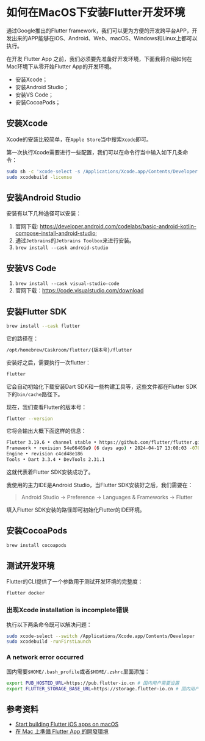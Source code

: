 # 如何在MacOS下安装Flutter开发环境

通过Google推出的Flutter framework，我们可以更为方便的开发跨平台APP，开发出来的APP能够在iOS、Android、Web、macOS、Windows和Linux上都可以执行。

在开发 Flutter App 之前，我们必须要先准备好开发环境，下面我将介绍如何在Mac环境下从零开始Flutter App的开发环境。

- 安装Xcode；
- 安装Android Studio；
- 安装VS Code；
- 安装CocoaPods；

## 安装Xcode

Xcode的安装比较简单，在`Apple Store`当中搜索`Xcode`即可。

第一次执行Xcode需要进行一些配置，我们可以在命令行当中输入如下几条命令：

```bash
sudo sh -c 'xcode-select -s /Applications/Xcode.app/Contents/Developer && xcodebuild -runFirstLaunch'
sudo xcodebuild -license
```

## 安装Android Studio

安装有以下几种途径可以安装：

1. 官网下载: <https://developer.android.com/codelabs/basic-android-kotlin-compose-install-android-studio>;
2. 通过`Jetbrains`的`Jetbrains Toolbox`来进行安装。
3. `brew install --cask android-studio`

## 安装VS Code

1. `brew install --cask visual-studio-code`
2. 官网下载：<https://code.visualstudio.com/download>

## 安装Flutter SDK

```bash
brew install --cask flutter
```

它的路径在：

```bash
/opt/homebrew/Caskroom/flutter/{版本号}/flutter
```

安装好之后，需要执行一次flutter：

```bash
flutter
```

它会自动初始化下载安装Dart SDK和一些构建工具等，这些文件都在Flutter SDK下的`bin/cache`路径下。

现在，我们查看Flutter的版本号：

```bash
flutter --version
```

它将会输出大概下面这样的信息：

```bash
Flutter 3.19.6 • channel stable • https://github.com/flutter/flutter.git
Framework • revision 54e66469a9 (6 days ago) • 2024-04-17 13:08:03 -0700
Engine • revision c4cd48e186
Tools • Dart 3.3.4 • DevTools 2.31.1
```

这就代表着Flutter SDK安装成功了。

我使用的主力IDE是Android Studio，当Flutter SDK安装好之后，我们需要在：

> Android Studio -> Preference -> Languages & Frameworks -> Flutter

填入Flutter SDK安装的路径即可初始化Flutter的IDE环境。

## 安装CocoaPods

```bash
brew install cocoapods
```

## 测试开发环境

Flutter的CLI提供了一个参数用于测试开发环境的完整度：

```bash
flutter docker
```

### 出现Xcode installation is incomplete错误

执行以下两条命令既可以解决问题：

```bash
sudo xcode-select --switch /Applications/Xcode.app/Contents/Developer
sudo xcodebuild -runFirstLaunch
```

### A network error occurred

国内需要`$HOME/.bash_profile`或者`$HOME/.zshrc`里面添加：

```bash
export PUB_HOSTED_URL=https://pub.flutter-io.cn # 国内用户需要设置
export FLUTTER_STORAGE_BASE_URL=https://storage.flutter-io.cn # 国内用户需要设置
```

## 参考资料

- [Start building Flutter iOS apps on macOS](https://docs.flutter.dev/get-started/install/macos/mobile-ios)
- [在 Mac 上準備 Flutter App 的開發環境](https://medium.com/%E5%BD%BC%E5%BE%97%E6%BD%98%E7%9A%84-flutter-app-%E9%96%8B%E7%99%BC%E5%95%8F%E9%A1%8C%E8%A7%A3%E7%AD%94%E9%9B%86/%E5%9C%A8-mac-%E4%B8%8A%E6%BA%96%E5%82%99-flutter-app-%E7%9A%84%E9%96%8B%E7%99%BC%E7%92%B0%E5%A2%83-3ccebbd3a0bd)
